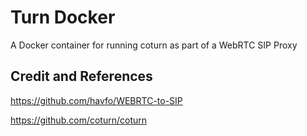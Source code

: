 # Turn Docker

A Docker container for running coturn as part of a WebRTC SIP Proxy

## Credit and References

https://github.com/havfo/WEBRTC-to-SIP

https://github.com/coturn/coturn
